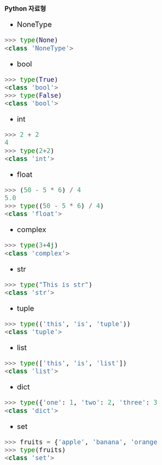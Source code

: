 ## Python 자료형

<font size="5">

* NoneType
``` python
>>> type(None)
<class 'NoneType'>
```

* bool
``` python
>>> type(True)
<class 'bool'>
>>> type(False)
<class 'bool'>
```

* int
``` python
>>> 2 + 2
4
>>> type(2+2)
<class 'int'>
```

* float

``` python
>>> (50 - 5 * 6) / 4
5.0
>>> type((50 - 5 * 6) / 4)
<class 'float'>
```

* complex
``` python
>>> type(3+4j)
<class 'complex'>
```

* str

``` python
>>> type("This is str")
<class 'str'>
```

* tuple

``` python
>>> type(('this', 'is', 'tuple'))
<class 'tuple'>
```

* list

``` python
>>> type(['this', 'is', 'list'])
<class 'list'>
```

* dict

``` python
>>> type({'one': 1, 'two': 2, 'three': 3})
<class 'dict'>
```

* set

``` python
>>> fruits = {'apple', 'banana', 'orange'}
>>> type(fruits)
<class 'set'>
```
</font>